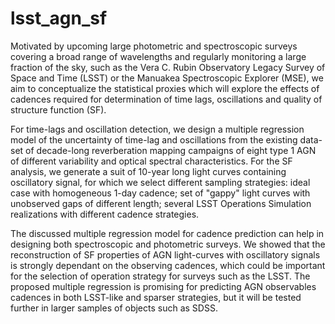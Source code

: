 # lsst_agn_sf



Motivated by upcoming large photometric and spectroscopic surveys covering a broad range of wavelengths and regularly monitoring a large fraction of the sky, such as the Vera C. Rubin Observatory Legacy Survey of Space and Time (LSST) or the Manuakea Spectroscopic Explorer (MSE), we aim to conceptualize the statistical proxies which will explore the effects of cadences required for determination of time lags, oscillations and quality of structure function (SF).

 For time-lags and oscillation detection, we design a multiple regression model of the uncertainty of time-lag and oscillations from the existing data-set of decade-long reverberation mapping campaigns of eight type 1 AGN of different variability and optical spectral characteristics. For the SF analysis, we generate a suit of 10-year long light curves containing oscillatory signal, for which we select different sampling strategies: ideal case with homogeneous 1-day cadence; set of "gappy" light curves with unobserved gaps of different length; several LSST Operations Simulation realizations with different cadence strategies.
 
 
 The discussed multiple regression model for cadence prediction can help in designing both spectroscopic and photometric surveys. We showed that the reconstruction of SF properties of AGN light-curves with oscillatory signals is strongly dependant on the observing cadences, which could be important for the selection of operation strategy for surveys such as the LSST. The proposed multiple regression is promising for predicting AGN observables cadences in both LSST-like and sparser strategies, but it will be tested further in larger samples of objects such as SDSS.

